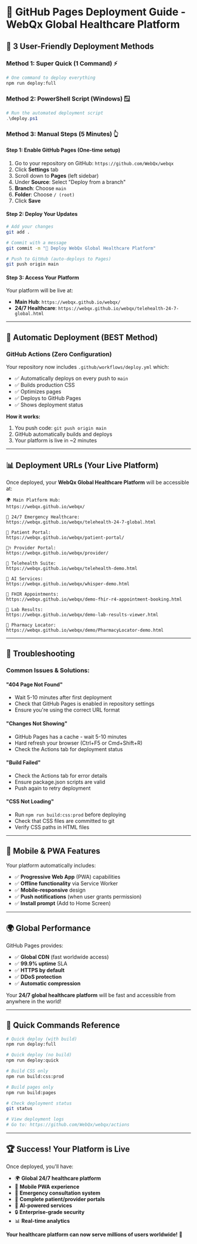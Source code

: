 # 🚀 GitHub Pages Deployment Guide - WebQx Global Healthcare Platform

## 🎯 **3 User-Friendly Deployment Methods**

### **Method 1: Super Quick (1 Command) ⚡**
```bash
# One command to deploy everything
npm run deploy:full
```

### **Method 2: PowerShell Script (Windows) 🪟**
```powershell
# Run the automated deployment script
.\deploy.ps1
```

### **Method 3: Manual Steps (5 Minutes) 👆**

#### **Step 1: Enable GitHub Pages (One-time setup)**
1. Go to your repository on GitHub: `https://github.com/WebQx/webqx`
2. Click **Settings** tab
3. Scroll down to **Pages** (left sidebar)
4. Under **Source**: Select "Deploy from a branch"
5. **Branch**: Choose `main`
6. **Folder**: Choose `/ (root)`
7. Click **Save**

#### **Step 2: Deploy Your Updates**
```bash
# Add your changes
git add .

# Commit with a message
git commit -m "🚀 Deploy WebQx Global Healthcare Platform"

# Push to GitHub (auto-deploys to Pages)
git push origin main
```

#### **Step 3: Access Your Platform**
Your platform will be live at:
- **Main Hub**: `https://webqx.github.io/webqx/`
- **24/7 Healthcare**: `https://webqx.github.io/webqx/telehealth-24-7-global.html`

---

## 🌟 **Automatic Deployment (BEST Method)**

### **GitHub Actions (Zero Configuration)**

Your repository now includes `.github/workflows/deploy.yml` which:
- ✅ Automatically deploys on every push to `main`
- ✅ Builds production CSS
- ✅ Optimizes pages
- ✅ Deploys to GitHub Pages
- ✅ Shows deployment status

**How it works:**
1. You push code: `git push origin main`
2. GitHub automatically builds and deploys
3. Your platform is live in ~2 minutes

---

## 📊 **Deployment URLs (Your Live Platform)**

Once deployed, your **WebQx Global Healthcare Platform** will be accessible at:

```
🌍 Main Platform Hub:
https://webqx.github.io/webqx/

🚨 24/7 Emergency Healthcare:
https://webqx.github.io/webqx/telehealth-24-7-global.html

👥 Patient Portal:
https://webqx.github.io/webqx/patient-portal/

👨‍⚕️ Provider Portal:
https://webqx.github.io/webqx/provider/

🎥 Telehealth Suite:
https://webqx.github.io/webqx/telehealth-demo.html

🤖 AI Services:
https://webqx.github.io/webqx/whisper-demo.html

📅 FHIR Appointments:
https://webqx.github.io/webqx/demo-fhir-r4-appointment-booking.html

🧪 Lab Results:
https://webqx.github.io/webqx/demo-lab-results-viewer.html

💊 Pharmacy Locator:
https://webqx.github.io/webqx/demo/PharmacyLocator-demo.html
```

---

## 🔧 **Troubleshooting**

### **Common Issues & Solutions:**

#### **"404 Page Not Found"**
- Wait 5-10 minutes after first deployment
- Check that GitHub Pages is enabled in repository settings
- Ensure you're using the correct URL format

#### **"Changes Not Showing"**
- GitHub Pages has a cache - wait 5-10 minutes
- Hard refresh your browser (Ctrl+F5 or Cmd+Shift+R)
- Check the Actions tab for deployment status

#### **"Build Failed"**
- Check the Actions tab for error details
- Ensure package.json scripts are valid
- Push again to retry deployment

#### **"CSS Not Loading"**
- Run `npm run build:css:prod` before deploying
- Check that CSS files are committed to git
- Verify CSS paths in HTML files

---

## 📱 **Mobile & PWA Features**

Your platform automatically includes:
- ✅ **Progressive Web App** (PWA) capabilities
- ✅ **Offline functionality** via Service Worker
- ✅ **Mobile-responsive** design
- ✅ **Push notifications** (when user grants permission)
- ✅ **Install prompt** (Add to Home Screen)

---

## 🌍 **Global Performance**

GitHub Pages provides:
- ✅ **Global CDN** (fast worldwide access)
- ✅ **99.9% uptime** SLA
- ✅ **HTTPS by default**
- ✅ **DDoS protection**
- ✅ **Automatic compression**

Your **24/7 global healthcare platform** will be fast and accessible from anywhere in the world!

---

## 🎯 **Quick Commands Reference**

```bash
# Quick deploy (with build)
npm run deploy:full

# Quick deploy (no build)
npm run deploy:quick

# Build CSS only
npm run build:css:prod

# Build pages only
npm run build:pages

# Check deployment status
git status

# View deployment logs
# Go to: https://github.com/WebQx/webqx/actions
```

---

## 🏆 **Success! Your Platform is Live**

Once deployed, you'll have:
- 🌍 **Global 24/7 healthcare platform**
- 📱 **Mobile PWA experience**
- 🚨 **Emergency consultation system**
- 👥 **Complete patient/provider portals**
- 🤖 **AI-powered services**
- 🔒 **Enterprise-grade security**
- 📊 **Real-time analytics**

**Your healthcare platform can now serve millions of users worldwide!** 🎉

